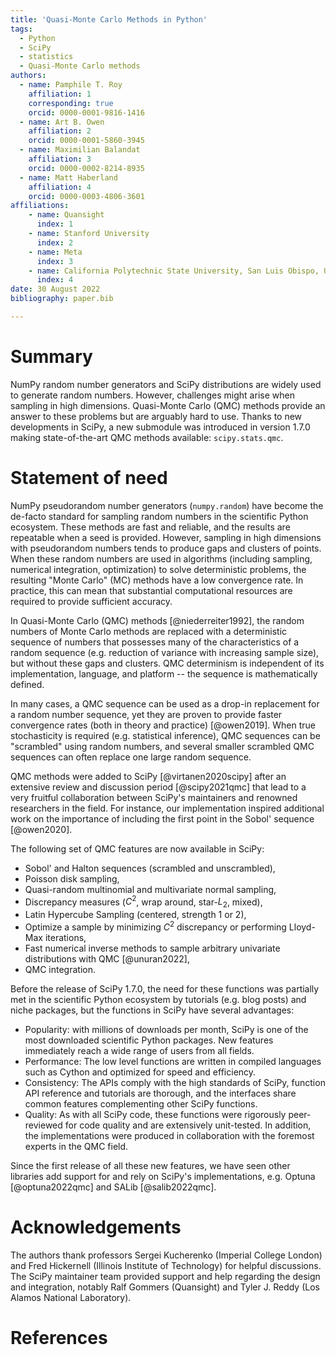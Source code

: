 ```yaml
---
title: 'Quasi-Monte Carlo Methods in Python'
tags:
  - Python
  - SciPy
  - statistics
  - Quasi-Monte Carlo methods
authors:
  - name: Pamphile T. Roy
    affiliation: 1
    corresponding: true
    orcid: 0000-0001-9816-1416
  - name: Art B. Owen
    affiliation: 2
    orcid: 0000-0001-5860-3945
  - name: Maximilian Balandat
    affiliation: 3
    orcid: 0000-0002-8214-8935
  - name: Matt Haberland
    affiliation: 4
    orcid: 0000-0003-4806-3601
affiliations:
    - name: Quansight
      index: 1
    - name: Stanford University
      index: 2
    - name: Meta
      index: 3
    - name: California Polytechnic State University, San Luis Obispo, USA
      index: 4
date: 30 August 2022
bibliography: paper.bib

---
```


# Summary

NumPy random number generators and SciPy distributions are widely used to generate
random numbers. However, challenges might arise when sampling in high
dimensions. Quasi-Monte Carlo (QMC) methods provide an answer to these
problems but are arguably hard to use. Thanks to new developments in SciPy,
a new submodule was introduced in version 1.7.0 making state-of-the-art QMC
methods available: `scipy.stats.qmc`.

# Statement of need

NumPy pseudorandom number generators (`numpy.random`) have become the de-facto
standard for sampling random numbers in the scientific Python ecosystem.
These methods are fast and reliable, and the results are repeatable when a
seed is provided. However, sampling in high dimensions with pseudorandom numbers tends to produce
gaps and clusters of points. When these random numbers are used in algorithms
(including sampling, numerical integration, optimization)
to solve deterministic problems, the resulting "Monte Carlo" (MC) methods have a low
convergence rate. In practice, this can mean that substantial computational
resources are required to provide sufficient accuracy.

In Quasi-Monte Carlo (QMC) methods [@niederreiter1992], the random numbers of Monte
Carlo methods are replaced with a deterministic sequence of numbers that
possesses many of the characteristics of a random sequence
(e.g. reduction of variance with increasing sample size), but without these gaps
and clusters. QMC determinism is independent of its implementation,
language, and platform -- the sequence is mathematically defined. 

In many cases, a QMC sequence can be used as a drop-in
replacement for a random number sequence, yet they are proven to provide faster
convergence rates (both in theory and practice) [@owen2019].
When true stochasticity is required (e.g. statistical
inference), QMC sequences can be "scrambled" using random numbers, and several smaller scrambled QMC sequences can often replace one large random sequence.

QMC methods were added to SciPy [@virtanen2020scipy] after an extensive review
and discussion period [@scipy2021qmc] that lead to a very fruitful collaboration
between SciPy's maintainers and renowned researchers in the field.
For instance, our implementation inspired additional work on the importance
of including the first point in the Sobol' sequence [@owen2020].

The following set of QMC features are now available in SciPy:

- Sobol' and Halton sequences (scrambled and unscrambled),
- Poisson disk sampling,
- Quasi-random multinomial and multivariate normal sampling,
- Discrepancy measures ($C^2$, wrap around, star-$L_2$, mixed),
- Latin Hypercube Sampling (centered, strength 1 or 2),
- Optimize a sample by minimizing $C^2$ discrepancy or performing Lloyd-Max
  iterations,
- Fast numerical inverse methods to sample arbitrary univariate distributions with QMC [@unuran2022],
- QMC integration.

Before the release of SciPy 1.7.0, the need for these functions was partially
met in the scientific Python ecosystem by tutorials (e.g. blog posts)
and niche packages, but the functions in SciPy have several advantages:

- Popularity: with millions of downloads per month, SciPy is one of
  the most downloaded scientific Python packages. New features immediately
  reach a wide range of users from all fields.
- Performance: The low level functions are written in compiled languages such
  as Cython and optimized for speed and efficiency.
- Consistency: The APIs comply with the high standards of SciPy, function API
  reference and tutorials are thorough, and the interfaces share common
  features complementing other SciPy functions.
- Quality: As with all SciPy code, these functions were rigorously
  peer-reviewed for code quality and are extensively unit-tested. In addition,
  the implementations were produced in collaboration with the foremost experts
  in the QMC field.

Since the first release of all these new features, we have seen other libraries
add support for and rely on SciPy's implementations,
e.g. Optuna [@optuna2022qmc] and SALib [@salib2022qmc].

# Acknowledgements

The authors thank professors Sergei Kucherenko (Imperial College London) and
Fred Hickernell (Illinois Institute of Technology) for helpful discussions.
The SciPy maintainer team provided support and help regarding the design and
integration, notably Ralf Gommers (Quansight) and
Tyler J. Reddy (Los Alamos National Laboratory).

# References